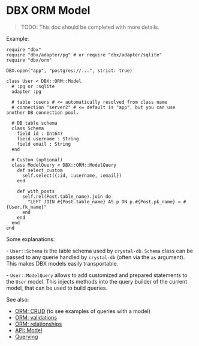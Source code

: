 # DBX ORM Model

> TODO: This doc should be completed with more details.

Example:

```crystal
require "dbx"
require "dbx/adapter/pg" # or require "dbx/adapter/sqlite"
require "dbx/orm"

DBX.open("app", "postgres://...", strict: true)

class User < DBX::ORM::Model
  # :pg or :sqlite
  adapter :pg

  # table :users # <= automatically resolved from class name
  # connection "server2" # <= default is "app", but you can use another DB connection pool.

  # DB table schema
  class Schema
    field id : Int64?
    field username : String
    field email : String
  end

  # Custom (optional)
  class ModelQuery < DBX::ORM::ModelQuery
    def select_custom
      self.select({:id, :username, :email})
    end

    def with_posts
      self.rel(Post.table_name).join do
        "LEFT JOIN #{Post.table_name} AS p ON p.#{Post.pk_name} = #{User.fk_name}"
      end
    end
  end
end
```

Some explanations:

\- `User::Schema` is the table schema used by `crystal-db`.
`Schema` class can be passed to any querie handled by `crystal-db` (often via the `as` argument). This makes DBX models easily transportable.

\- `User::ModelQuery` allows to add customized and prepared statements to the `User` model.
This injects methods into the query builder of the current model, that can be used to build queries.

See also:

* [ORM: CRUD](/guide/orm/crud.md) (to see examples of queries with a model)
* [ORM: validations](/guide/orm/validations.md)
* [ORM: relationships](/guide/orm/relationships.md)
* [API: Model](https://nicolab.github.io/crystal-dbx/DBX/ORM/Model.html)
* [Querying](/guide/querying.md)
